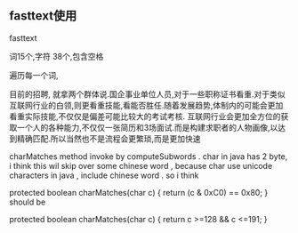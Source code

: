 ## fasttext使用

fasttext  


词15个,字符 38个,包含空格

遍历每一个词,   




目前的招聘, 就拿两个群体说.国企事业单位人员,对于一些职称证书看重.对于类似互联网行业的白领,则更看重技能,看能否胜任.随着发展趋势,体制内的可能会更加看重实际技能,不仅仅是偏差可能比较大的考试考核.
互联网行业会更加全方位的获取一个人的各种能力,不仅仅一张简历和3场面试.而是构建求职者的人物画像,以达到精确匹配.所以当然也不是流程会更繁琐,而是更加快速


charMatches method invoke by computeSubwords . char in java has 2 byte, i think this wil skip over some chinese word , because char use unicode characters in java , include chinese word . so i think

protected boolean charMatches(char c) { 
    return (c & 0xC0) == 0x80; 
}
should be

protected boolean charMatches(char c) { 
    return c >=128 && c <=191; 
}
